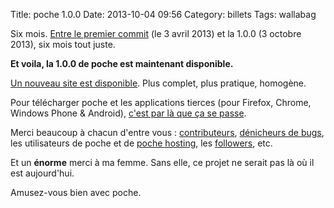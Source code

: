 Title: poche 1.0.0
Date: 2013-10-04 09:56
Category: billets
Tags: wallabag

Six mois. [Entre le premier commit]({filename}poche-pour-remplacer-instapaper-pocket-et-readability.md) (le 3 avril 2013) et la 1.0.0 (3 octobre 2013), six mois tout juste.

**Et voila, la 1.0.0 de poche est maintenant disponible.**

[Un nouveau site est disponible](http://wallabag.org/). Plus complet, plus pratique, homogène.

Pour télécharger poche et les applications tierces (pour Firefox, Chrome, Windows Phone & Android), [c'est par là que ça se passe](http://www.wallabag.org).

Merci beaucoup à chacun d'entre vous : [contributeurs](https://github.com/wallabag/wallabag/graphs/contributors), [dénicheurs de bugs](https://github.com/wallabag/wallabag/issues), les utilisateurs de poche et de [poche hosting](https://www.framabag.org/), les [followers](http://twitter.com/wallabagapp), etc.

Et un **énorme** merci à ma femme. Sans elle, ce projet ne serait pas là où il est aujourd'hui.

Amusez-vous bien avec poche.
